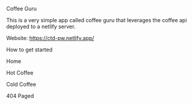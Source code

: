 Coffee Guru

This is a very simple app called coffee guru that leverages the coffee api deployed to a netlify server.

Website: https://ctd-pw.netlify.app/

How to get started

Home

Hot Coffee


Cold Coffee


404 Paged
